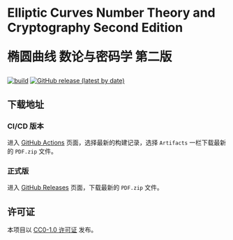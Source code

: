 <h1>
<p>Elliptic Curves Number Theory and Cryptography Second Edition</p>
<p>椭圆曲线 数论与密码学 第二版</p>
</h1>

[![build](https://github.com/Cierra-Runis/Elliptic-Curves-Number-Theory-and-Cryptography/actions/workflows/build.yaml/badge.svg)](https://github.com/Cierra-Runis/Elliptic-Curves-Number-Theory-and-Cryptography/actions/workflows/build.yaml)
[![GitHub release (latest by date)](https://img.shields.io/github/v/release/Cierra-Runis/Elliptic-Curves-Number-Theory-and-Cryptography)](https://github.com/Cierra-Runis/Elliptic-Curves-Number-Theory-and-Cryptography/releases/latest)

## 下载地址

### CI/CD 版本

进入 [GitHub Actions](https://github.com/Cierra-Runis/Elliptic-Curves-Number-Theory-and-Cryptography/actions/workflows/build.yaml) 页面，选择最新的构建记录，选择 `Artifacts` 一栏下载最新的 `PDF.zip` 文件。

### 正式版

进入 [GitHub Releases](https://github.com/Cierra-Runis/Elliptic-Curves-Number-Theory-and-Cryptography/releases/latest) 页面，下载最新的 `PDF.zip` 文件。

## 许可证

本项目以 [CC0-1.0 许可证](LICENSE) 发布。
